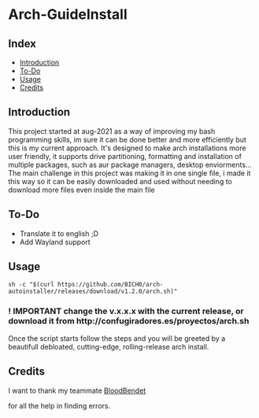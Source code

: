 <h1>Arch-GuideInstall</h1>
<h2>Index</h2>
<ul>
 <a href="#introduction"><li>Introduction</li></a>
 <a href="#usage"><li>To-Do</li></a>
 <a href="#todo"><li>Usage</li></a>
 <a href="#credits"><li>Credits</li></a>
</ul>
<h2 id="introduction">Introduction</h2>
<p>This project started at aug-2021 as a way of improving my bash programming skills, im sure it can be done better and more efficiently but this is my current approach.
It's designed to make arch installations more user friendly, it supports drive partitioning, formatting and installation of multiple packages, such as aur package managers, desktop enviorments...
The main challenge in this project was making it in one single file, i made it this way so it can be easily downloaded and used without needing to download more files even inside the main file</p>
<h2 id="todo">To-Do</h2>
<ul>
 <li>Translate it to english ;D</li>
 <li>Add Wayland support</li>
</ul>
<h2 id="usage">Usage</h2>
<code>sh -c "$(curl https://github.com/BICH0/arch-autoinstaller/releases/download/v1.2.0/arch.sh)"</code>
<h3>! IMPORTANT change the v.x.x.x with the current release, or download it from http://confugiradores.es/proyectos/arch.sh</h3>
Once the script starts follow the steps and you will be greeted by a beautifull debloated, cutting-edge, rolling-release arch install.
<h2 id="credits">Credits</h2>
<p>I want to thank my teammate <a href='https://github.com/BloodBendet'>BloodBendet</a></p> for all the help in finding errors.
